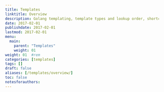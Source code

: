 ```yaml
---
title: Templates
linktitle: Overview
description: Golang templating, template types and lookup order, shortcodes, and data.
date: 2017-02-01
publishdate: 2017-02-01
lastmod: 2017-02-01
menu:
  main:
    parent: "Templates"
    weight: 01
weight: 01	#rem
categories: [templates]
tags: []
draft: false
aliases: [/templates/overview/]
toc: false
notesforauthors:
---
```


